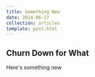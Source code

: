 ```yaml
---
title: Something New
date: 2014-06-27
collection: articles
template: post.html
---
```


## Churn Down for What ##

Here's something new